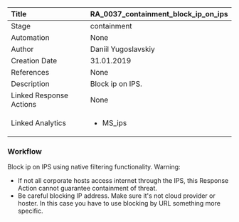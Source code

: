 | Title          | RA_0037_containment_block_ip_on_ips                                                                                                      |
|:---------------|:-----------------------------------------------------------------------------------------------------------------|
| Stage    | containment                                                            |
| Automation | None |
| Author    | Daniil Yugoslavskiy                                                          |
| Creation Date    | 31.01.2019                                            |
| References     | None</ul>                                  |
| Description    | Block ip on IPS.                                                               |
| Linked Response Actions | None |
| Linked Analytics |<ul><li>MS_ips</li></ul> |


### Workflow

Block ip on IPS using native filtering functionality.
Warning: 
- If not all corporate hosts access internet through the IPS, this Response Action cannot guarantee containment of threat.
- Be careful blocking IP address. Make sure it's not cloud provider or hoster. In this case you have to use blocking by URL something more specific.
